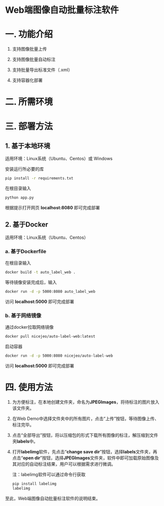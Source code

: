 # Web端图像自动批量标注软件

# 一. 功能介绍

1. 支持图像批量上传

2. 支持图像批量自动标注

3. 支持批量导出标准文件（.xml）

4. 支持容器化部署

# 二. 所需环境

# 三. 部署方法

## 1. 基于本地环境

适用环境：Linux系统（Ubuntu、Centos）或 Windows

安装运行所必要的库

```bash
pip install -r requirements.txt
```

在根目录输入

```bash
python app.py
```

根据提示打开网页 **localhost:8080** 即可完成部署

## 2. 基于Docker

适用环境：Linux系统（Ubuntu、Centos）

### a. 基于Dockerfile

在根目录输入

```bash
docker build -t auto_label_web .
```

等待镜像安装完成后，输入

```bash
docker run -d -p 5000:8080 auto_label_web
```

访问 **localhost:5000** 即可完成部署

### b. 基于网络镜像

通过docker拉取网络镜像

```bash
docker pull nicejeo/auto-label-web:latest
```

启动容器

```bash
docker run -d -p 5000:8080 nicejeo/auto-label-web
```

访问 **localhost:5000** 即可完成部署

# 四. 使用方法

1. 为方便标注，在本地创建文件夹，命名为**JPEGImages**，将待标注的图片放入该文件夹。

2. 在Web Demo中选择文件夹中的所有图片，点击“上传”按钮，等待图像上传、标注完毕。

3. 点击“全部导出”按钮，将以压缩包的形式下载所有图像的标注，解压缩到文件夹**labels**中。

4. 打开**labelimg**软件，先点击“**change save dir**”按钮，选择**labels**文件夹，再点击“**open dir**”按钮，选择**JPEGImages**文件夹，软件中即可加载原始图像及其对应的自动标注结果，用户可以根据需求进行微调。
   
   注：labelimg软件可以通过命令行获取
   
   ```bash
   pip install labelimg
   labelimg
   ```

至此，Web端图像自动批量标注软件的说明结束。
